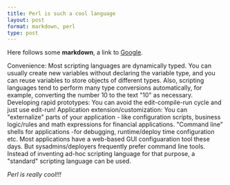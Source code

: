 ```yaml
---
title: Perl is such a cool language
layout: post 
format: markdown, perl
type: post
---
```


Here follows some **markdown**, a link to [Google](http://www.google.com).

Convenience: Most scripting languages are dynamically typed. You can usually create new variables without declaring the variable type, and you can reuse variables to store objects of different types. Also, scripting languages tend to perform many type conversions automatically, for example, converting the number 10 to the text "10" as necessary.
Developing rapid prototypes: You can avoid the edit-compile-run cycle and just use edit-run!
Application extension/customization: You can "externalize" parts of your application - like configuration scripts, business logic/rules and math expressions for financial applications.
"Command line" shells for applications -for debugging, runtime/deploy time configuration etc. Most applications have a web-based GUI configuaration tool these days. But sysadmins/deployers frequently prefer command line tools. Instead of inventing ad-hoc scripting language for that purpose, a "standard" scripting language can be used.

*Perl is really cool!!!*
